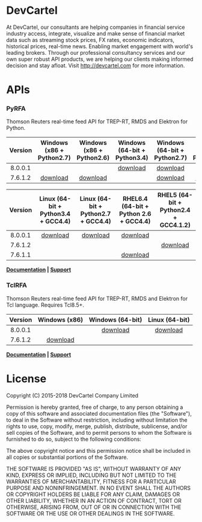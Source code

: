 DevCartel
=========
At DevCartel, our consultants are helping companies in financial service industry access, integrate, visualize and make sense of financial market data such as streaming stock prices, FX rates, economic indicators, historical prices, real-time news. Enabling market engagement with world's leading brokers. Through our professional consultancy services and our own super robust API products, we are helping our clients making informed decision and stay afloat. Visit http://devcartel.com for more information.

APIs
====
### PyRFA
Thomson Reuters real-time feed API for TREP-RT, RMDS and Elektron for Python.  

| Version | Windows (x86 + Python2.7) | Windows (x86 + Python2.6) | Windows (64-bit + Python3.4)| Windows (64-bit + Python2.7) | Windows (64-bit + Python2.6) |
|:-:|:-:|:-:|:-:|:-:|:-:|
| 8.0.0.1 | |  | [download](https://github.com/devcartel/api/releases/download/pyrfa8.0.0.1/pyrfa8.0.0.1-win32-x86_64-py34.zip) |  [download](https://github.com/devcartel/api/releases/download/pyrfa8.0.0.1/pyrfa8.0.0.1-win32-x86_64-py27.zip) |   |
|  7.6.1.2 | [download](https://github.com/devcartel/api/releases/download/pyrfa7.6.1.2/pyrfa7.6.1.2-win32-x86-py27.zip)| [download](https://github.com/devcartel/api/releases/download/pyrfa7.6.1.2/pyrfa7.6.1.2-win32-x86-py26.zip) |   | [download](https://github.com/devcartel/api/releases/download/pyrfa7.6.1.2/pyrfa7.6.1.2-win32-x86_64-py27.zip) | [download](https://github.com/devcartel/api/releases/download/pyrfa7.6.1.2/pyrfa7.6.1.2-win32-x86_64-py26.zip) |

| Version | Linux (64-bit + Python3.4 + GCC4.4) | Linux (64-bit + Python2.7 + GCC4.4) | RHEL6.4 (64-bit + Python 2.6 + GCC4.4) | RHEL5 (64-bit + Python2.4 + GCC4.1.2)  |
|:-:|:-:|:-:|:-:|:-:|
| 8.0.0.1 | [download](https://github.com/devcartel/api/releases/download/pyrfa8.0.0.1/pyrfa8.0.0.1-win32-x86_64-py27.zip) | [download](https://github.com/devcartel/api/releases/download/pyrfa8.0.0.1/pyrfa8.0.0.1-linux-x86_64-py27.zip) | [download](https://github.com/devcartel/api/releases/download/pyrfa8.0.0.1/pyrfa8.0.0.1-rhel64-gcc447-x86_64-py26.zip) |   |
| 7.6.1.2 |   |   |   | [download](https://github.com/devcartel/api/releases/download/pyrfa7.6.1.2/pyrfa7.6.1.2-rhel5-gcc412-x86_64-py24.zip) |
| 7.6.1.1 |   |   | [download](https://github.com/devcartel/api/releases/download/pyrfa7.6.1.1/pyrfa7.6.1.1-rhel64-gcc447-x86_64-py26.zip) |   |

**[Documentation](https://github.com/devcartel/api/blob/master/pyrfa/README.md#table-of-contents) |  [Support](https://github.com/devcartel/api/issues)**

### TclRFA
Thomson Reuters real-time feed API for TREP-RT, RMDS and Elektron for Tcl language. Requires Tcl8.5+.

| Version | Windows (x86) | Windows (64-bit) | Linux (64-bit) |
|:-:|:-:|:-:|:-:|
| 8.0.0.1  |   | [download](https://github.com/devcartel/api/releases/download/tclrfa8.0.0.1/tclrfa8.0.0.1-win32-ix86_64.zip)  | [download](https://github.com/devcartel/api/releases/download/tclrfa8.0.0.1/tclrfa8.0.0.1-linux-x86_64.zip) |
| 7.6.1.2 | [download](https://github.com/devcartel/api/releases/download/tclrfa7.6.1.2/tclrfa7.6.1.2-win32-ix86.zip)  |   |   |

**[Documentation](https://github.com/devcartel/api/blob/master/tclrfa/README.md#table-of-contents) |  [Support](https://github.com/devcartel/api/issues)**

License
=======
Copyright (C) 2015-2018 DevCartel Company Limited

Permission is hereby granted, free of charge, to any person obtaining a copy of this software and associated documentation files (the "Software"), to deal in the Software without restriction, including without limitation the rights to use, copy, modify, merge, publish, distribute, sublicense, and/or sell copies of the Software, and to permit persons to whom the Software is furnished to do so, subject to the following conditions:

The above copyright notice and this permission notice shall be included in all copies or substantial portions of the Software.

THE SOFTWARE IS PROVIDED "AS IS", WITHOUT WARRANTY OF ANY KIND, EXPRESS OR IMPLIED, INCLUDING BUT NOT LIMITED TO THE WARRANTIES OF MERCHANTABILITY, FITNESS FOR A PARTICULAR PURPOSE AND NONINFRINGEMENT. IN NO EVENT SHALL THE AUTHORS OR COPYRIGHT HOLDERS BE LIABLE FOR ANY CLAIM, DAMAGES OR OTHER LIABILITY, WHETHER IN AN ACTION OF CONTRACT, TORT OR OTHERWISE, ARISING FROM, OUT OF OR IN CONNECTION WITH THE SOFTWARE OR THE USE OR OTHER DEALINGS IN THE SOFTWARE.
